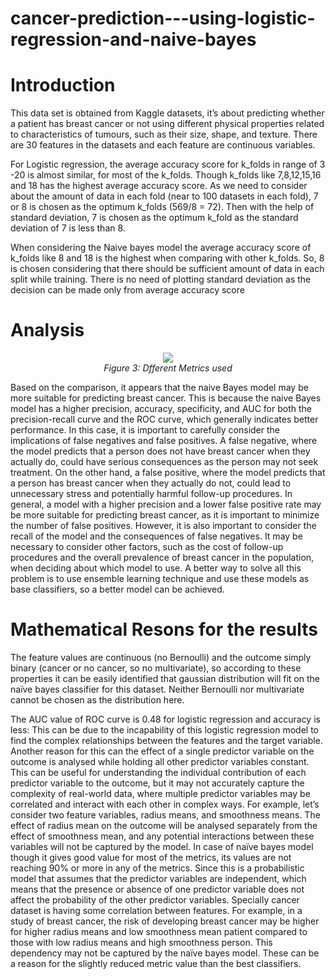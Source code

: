# cancer-prediction---using-logistic-regression-and-naive-bayes

# Introduction
This data set is obtained from Kaggle datasets, it’s about predicting whether a patient has breast cancer or not using different physical properties related to characteristics of tumours, such as their size, shape, and texture. There are 30 features in the datasets and each feature are continuous variables.

For Logistic regression, the average accuracy score for k_folds in range of 3 -20 is almost similar, for most of the k_folds. Though k_folds like 7,8,12,15,16 and 18 has the highest average accuracy score. As we need to consider about the amount of data in each fold (near to 100 datasets in each fold), 7 or 8 is chosen as the optimum k_folds (569/8 = 72). Then with the help of standard deviation, 7 is chosen as the optimum k_fold as the standard deviation of 7 is less than 8.

When considering the Naive bayes model the average accuracy score of k_folds like 8 and 18 is the highest when comparing with other k_folds. So, 8 is chosen considering that there should be sufficient amount of data in each split while training. There is no need of plotting standard deviation as the decision can be made only from average accuracy score

# Analysis

<p align="center">
  <img src="https://github.com/Dharmendra04/cancer-prediction---using-logistic-regression-and-naive-bayes/blob/main/Screenshot%202023-06-02%20at%2002.10.36.png">
  <br />
  <em>Figure 3: Dfferent Metrics used  </em>
</p>

Based on the comparison, it appears that the naive Bayes model may be more suitable for predicting breast cancer. This is because the naive Bayes model has a higher precision, accuracy, specificity, and AUC for both the precision-recall curve and the ROC curve, which generally indicates better performance.
In this case, it is important to carefully consider the implications of false negatives and false positives. A false negative, where the model predicts that a person does not have breast cancer when they actually do, could have serious consequences as the person may not seek treatment. On the other hand, a false positive, where the model predicts that a person has breast cancer when they actually do not, could lead to unnecessary stress and potentially harmful follow-up procedures.
In general, a model with a higher precision and a lower false positive rate may be more suitable for predicting breast cancer, as it is important to minimize the number of false positives. However, it is also important to consider the recall of the model and the consequences of false negatives. It may be necessary to consider other factors, such as the cost of follow-up procedures and the overall prevalence of breast cancer in the population, when deciding about which model to use.
A better way to solve all this problem is to use ensemble learning technique and use these models as base classifiers, so a better model can be achieved.

# Mathematical Resons for the results
The feature values are continuous (no Bernoulli) and the outcome simply binary (cancer or no cancer, so no multivariate), so according to these properties it can be easily identified that gaussian distribution will fit on the naïve bayes classifier for this dataset. Neither Bernoulli nor multivariate cannot be chosen as the distribution here.

The AUC value of ROC curve is 0.48 for logistic regression and accuracy is less: This can be due to the incapability of this logistic regression model to find the complex relationships between the features and the target variable.
Another reason for this can the effect of a single predictor variable on the outcome is analysed while holding all other predictor variables constant. This can be useful for understanding the individual contribution of each predictor variable to the outcome, but it may not accurately capture the complexity of real-world data, where multiple predictor variables may be correlated and interact with each other in complex ways.
For example, let’s consider two feature variables, radius means, and smoothness means. The effect of radius mean on the outcome will be analysed separately from the effect of smoothness mean, and any potential interactions between these variables will not be captured by the model.
In case of naïve bayes model though it gives good value for most of the metrics, its values are not reaching 90% or more in any of the metrics. Since this is a probabilistic model that assumes that the predictor variables are independent, which means that the presence or absence of one predictor variable does not affect the probability of the other predictor variables. Specially cancer dataset is having some correlation between features.
For example, in a study of breast cancer, the risk of developing breast cancer may be higher for higher radius means and low smoothness mean patient compared to those with low radius means and high smoothness person. This dependency may not be captured by the naïve bayes model. These can be a reason for the slightly reduced metric value than the best classifiers.

